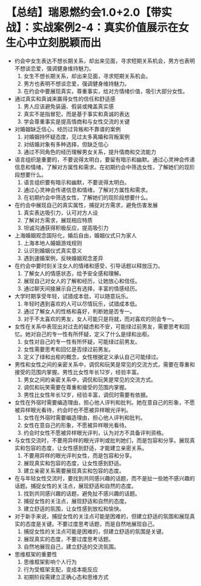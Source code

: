 # 【总结】瑞恩燃约会1.0+2.0【带实战】：实战案例2-4：真实价值展示在女生心中立刻脱颖而出

-   约会中女生表达不想长期关系，却出来见面，寻求短期关系机会，男方也表明不想谈恋爱，强调健身维持魅力。
    1.  女生不想长期关系，却出来见面，寻求短期关系机会。
    2.  男方也表明不想谈恋爱，强调健身维持魅力。
    3.  在约会中要展现真实，尊重事实，给对方情绪价值，吸引大部分女性。
-   通过真实和真诚来赢得女性的信任和舒适感
    1.  男人应该避免装逼、假装或掩盖真实感
    2.  真实不是指冒犯，而是基于事实和真诚的表达
    3.  学会尊重事实是提高情商和与女性交流的关键
-   对婚姻缺乏信心，经历过背叛和不靠谱的案例
    1.  对婚姻持怀疑态度，见过太多离婚和背叛案例
    2.  对结婚对象有多种选择，但缺乏信心
    3.  通过不同角色的经历理解男女关系，提升情商和交流能力
-   语言组织是重要的，不要说得太明白，要留有暗示和幽默。通过心灵神会传递信息和情绪，了解对方属性和需求。在初期约会中筛选女性，了解她们的现阶段想要什么。
    1.  语言组织要有暗示和幽默，不要说得太明白。
    2.  通过心灵神会传递信息和情绪，了解对方属性和需求。
    3.  在初期约会中筛选女性，了解她们的现阶段想要什么。
-   在约会中展现自己的真实属性，捕捉对方需求，避免伤害发展
    1.  真实表达吸引力，认可对方人设
    2.  了解对方需求，展现相应特质
    3.  坦诚沟通获得积极反应，提高吸引力
-   上海婚姻观念国际化，婚后自由，婚姻仪式只为家人
    1.  上海本地人婚姻游戏规则
    2.  认识到婚姻仪式真实意义
    3.  遇到速婚案例，反映婚姻观念差异
-   在约会中要时刻关注女人的情绪和感受，引导话题以释放压力。
    1.  了解女人的情感状态，给予安全感和理解。
    2.  展现自己对女人的了解和经历，让她放心和信任。
    3.  通过聊天间接展示自己有选择，丰富的情感经历。
-   大学时期享受年轻，试错成本低，可以随意玩乐。
    1.  年轻时遇到喜欢的人可以尽情玩乐，试错成本低。
    2.  通过了解女人的性格和喜好，判断她是否专一。
    3.  对于不太喜欢的男友，女人可能只是将就，而对喜欢的则会专一。
-   女性在关系中表现出对过去的疑虑和不安，可能绿过前男友，需要思考和回忆。她对自己的专一性有所怀疑，定义了什么是绿和出柜。
    1.  女性对自己的专一性有所怀疑，可能绿过前男友。
    2.  女性需要思考和回忆是否绿过前男友。
    3.  定义了绿和出柜的概念，女性根据定义承认自己可能绿过。
-   男性和女性之间的亲密关系中，调侃和玩笑是常见的交流方式，需要在尊重和接受的范围内掌握。男性比女性年长12岁，经验丰富。
    1.  男女之间的亲密关系中，调侃和玩笑是常见的交流方式。
    2.  调侃和玩笑需要在尊重和接受的范围内掌握。
    3.  男性比女性年长12岁，经验丰富，调侃时需要有依据。
-   女性在外宿时需要编造理由，担心他人评判和批判。她在意自己的形象，不愿被异样眼光看待，约会时也不愿被异样眼光评判。
    1.  女性在外宿时需要编造理由，担心他人评判和批判。
    2.  女性在意自己的形象，不愿被异样眼光看待。
    3.  约会时女性不愿被异样眼光评判，认为对方不具备评判资格。
-   与女性交流时，不要用异样的眼光评判或批判她们，而是包容和分享。展现真实和包容的态度，让女性感到舒适，才能建立亲密关系。
    1.  不要用异样的眼光评判女性，而是包容和分享。
    2.  展现真实和包容的态度，让女性感到舒适。
    3.  建立亲密关系需要展现真实和包容的态度。
-   在与年轻女性交流时，要找到共同感兴趣的话题，而不是扯一些她不感兴趣的话题。捕捉女性的关注点，展现舒适和自然的态度。
    1.  找到共同感兴趣的话题，避免扯不感兴趣的话题。
    2.  捕捉女性的关注点，展现舒适和自然的态度。
    3.  建立舒适的氛围，让女性感到放松和愉快。
-   对于新手来说，捕捉女性的关注点可能是困难的，但建立舒适的氛围和展现真实的态度是关键。不要过度思考话题，而是自然地展现自己。
    1.  捕捉女性的关注点可能是困难的，但建立舒适的氛围是关键。
    2.  展现真实的态度，不要过度思考话题。
    3.  自然地展现自己，建立舒适的交流氛围。
-   思维框架的重要性
    1.  思维框架影响个人行为
    2.  行为受框架支配，变成本能反应
    3.  初期阶段需建立正确心态和思维方式
